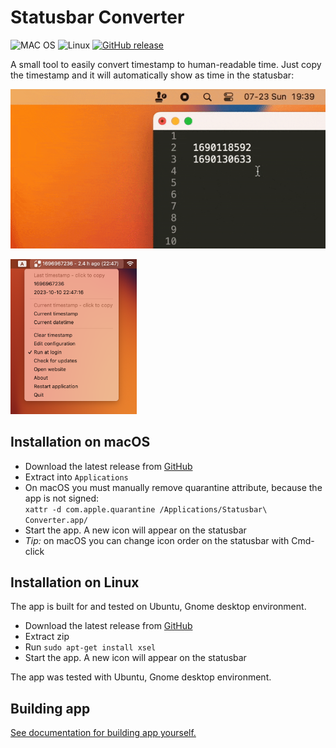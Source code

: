 # Statusbar Converter

![MAC OS](https://img.shields.io/badge/macOS-000000?style=flat&logo=apple&logoColor=white)
![Linux](https://img.shields.io/badge/Linux-e2643b?style=flat&logo=linux&logoColor=white)
[![GitHub release](https://img.shields.io/github/v/release/mindaugasw/statusbar-converter.svg)](https://github.com/mindaugasw/statusbar-converter/releases)

A small tool to easily convert timestamp to human-readable time. Just copy the
timestamp and it will automatically show as time in the statusbar: 

![demo](/docs/demo-2.gif)

<img src="/docs/screenshot-1.png" width=40% height=40%>


## Installation on macOS

- Download the latest release from [GitHub](https://github.com/mindaugasw/statusbar-converter/releases)
- Extract into `Applications`
- On macOS you must manually remove quarantine attribute, because the app is not signed:  
  `xattr -d com.apple.quarantine /Applications/Statusbar\ Converter.app/`
- Start the app. A new icon will appear on the statusbar
- _Tip:_ on macOS you can change icon order on the statusbar with Cmd-click


## Installation on Linux

The app is built for and tested on Ubuntu, Gnome desktop environment.

- Download the latest release from [GitHub](https://github.com/mindaugasw/statusbar-converter/releases)
- Extract zip
- Run `sudo apt-get install xsel`
- Start the app. A new icon will appear on the statusbar

The app was tested with Ubuntu, Gnome desktop environment.


## Building app

[See documentation for building app yourself.](/docs/building.md)
